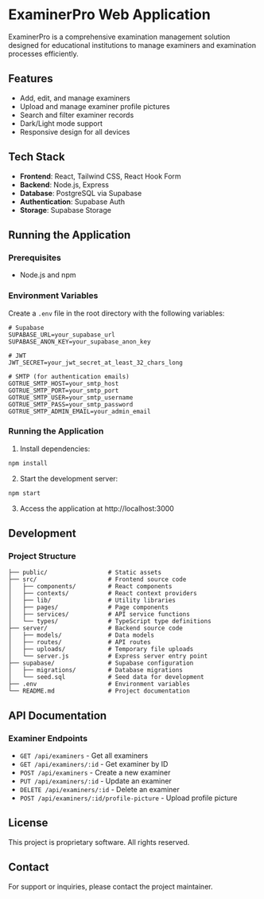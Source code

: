 # ExaminerPro Web Application

ExaminerPro is a comprehensive examination management solution designed for educational institutions to manage examiners and examination processes efficiently.

## Features

- Add, edit, and manage examiners
- Upload and manage examiner profile pictures
- Search and filter examiner records
- Dark/Light mode support
- Responsive design for all devices

## Tech Stack

- **Frontend**: React, Tailwind CSS, React Hook Form
- **Backend**: Node.js, Express
- **Database**: PostgreSQL via Supabase
- **Authentication**: Supabase Auth
- **Storage**: Supabase Storage

## Running the Application

### Prerequisites

- Node.js and npm

### Environment Variables

Create a `.env` file in the root directory with the following variables:

```
# Supabase
SUPABASE_URL=your_supabase_url
SUPABASE_ANON_KEY=your_supabase_anon_key

# JWT
JWT_SECRET=your_jwt_secret_at_least_32_chars_long

# SMTP (for authentication emails)
GOTRUE_SMTP_HOST=your_smtp_host
GOTRUE_SMTP_PORT=your_smtp_port
GOTRUE_SMTP_USER=your_smtp_username
GOTRUE_SMTP_PASS=your_smtp_password
GOTRUE_SMTP_ADMIN_EMAIL=your_admin_email
```

### Running the Application

1. Install dependencies:
```bash
npm install
```

2. Start the development server:
```bash
npm start
```

3. Access the application at http://localhost:3000

## Development

### Project Structure

```
├── public/                 # Static assets
├── src/                    # Frontend source code
│   ├── components/         # React components
│   ├── contexts/           # React context providers
│   ├── lib/                # Utility libraries
│   ├── pages/              # Page components
│   ├── services/           # API service functions
│   └── types/              # TypeScript type definitions
├── server/                 # Backend source code
│   ├── models/             # Data models
│   ├── routes/             # API routes
│   ├── uploads/            # Temporary file uploads
│   └── server.js           # Express server entry point
├── supabase/               # Supabase configuration
│   ├── migrations/         # Database migrations
│   └── seed.sql            # Seed data for development
├── .env                    # Environment variables
└── README.md               # Project documentation
```

## API Documentation

### Examiner Endpoints

- `GET /api/examiners` - Get all examiners
- `GET /api/examiners/:id` - Get examiner by ID
- `POST /api/examiners` - Create a new examiner
- `PUT /api/examiners/:id` - Update an examiner
- `DELETE /api/examiners/:id` - Delete an examiner
- `POST /api/examiners/:id/profile-picture` - Upload profile picture

## License

This project is proprietary software. All rights reserved.

## Contact

For support or inquiries, please contact the project maintainer.
